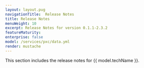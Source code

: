 ```yaml
---
layout: layout.pug
navigationTitle:  Release Notes
title: Release Notes
menuWeight: 10
excerpt: Release Notes for version 0.1.1-2.3.2
featureMaturity:
enterprise: false
model: /services/pxc/data.yml
render: mustache
---
```


This section includes the release notes for {{ model.techName }}.

